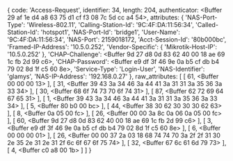 { code: 'Access-Request',
  identifier: 34,
  length: 204,
  authenticator: <Buffer 29 af 1e d4 a8 63 75 d1 cf f3 08 7c 5d cc a4 54>,
  attributes:
   { 'NAS-Port-Type': 'Wireless-802.11',
     'Calling-Station-Id': '9C:4F:DA:11:56:34',
     'Called-Station-Id': 'hotspot1',
     'NAS-Port-Id': 'bridge1',
     'User-Name': '9C:4F:DA:11:56:34',
     'NAS-Port': 2159018172,
     'Acct-Session-Id': '80b000bc',
     'Framed-IP-Address': '10.5.0.252',
     'Vendor-Specific': { 'Mikrotik-Host-IP': '10.5.0.252' },
     'CHAP-Challenge': <Buffer 9d 27 d8 0d 83 62 40 00 18 ae 69 1c fb 2d 99 c6>,
     'CHAP-Password': <Buffer e9 df 3f 46 9e 0a b5 cf db b4 79 02 8d 1f c5 60 8e>,
     'Service-Type': 'Login-User',
     'NAS-Identifier': 'glamys',
     'NAS-IP-Address': '192.168.0.27' },
  raw_attributes:
   [ [ 61, <Buffer 00 00 00 13> ],
     [ 31,
       <Buffer 39 43 3a 34 46 3a 44 41 3a 31 31 3a 35 36 3a 33 34> ],
     [ 30, <Buffer 68 6f 74 73 70 6f 74 31> ],
     [ 87, <Buffer 62 72 69 64 67 65 31> ],
     [ 1,
       <Buffer 39 43 3a 34 46 3a 44 41 3a 31 31 3a 35 36 3a 33 34> ],
     [ 5, <Buffer 80 b0 00 bc> ],
     [ 44, <Buffer 38 30 62 30 30 30 62 63> ],
     [ 8, <Buffer 0a 05 00 fc> ],
     [ 26, <Buffer 00 00 3a 8c 0a 06 0a 05 00 fc> ],
     [ 60, <Buffer 9d 27 d8 0d 83 62 40 00 18 ae 69 1c fb 2d 99 c6> ],
     [ 3,
       <Buffer e9 df 3f 46 9e 0a b5 cf db b4 79 02 8d 1f c5 60 8e> ],
     [ 6, <Buffer 00 00 00 01> ],
     [ 26,
       <Buffer 00 00 37 2a 03 18 68 74 74 70 3a 2f 2f 31 30 2e 35 2e 31 2e 31 2f 6c 6f 67 6f 75 74> ],
     [ 32, <Buffer 67 6c 61 6d 79 73> ],
     [ 4, <Buffer c0 a8 00 1b> ] ] }
